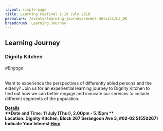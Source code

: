 ```yaml
---
layout: simple-page
title: Learning Festival 1-19 July 2019
permalink: /events/learning-journeys/event-details/LJ_DK
breadcrumb: Learning Journey
---
```

## Learning Journey
### Dignity Kitchen

###### _#Engage_

Want to experience the perspectives of differently abled persons and the elderly? Join us for an experiential learning journey to Dignity Kitchen to find out how we can better engage and innovate our services to include different segments of the population. 

<b><u>Details</u><br>
**Date and Time: 11 July (Thur), 2.00pm - 5.15pm ** <br>
**Location: Dignity Kitchen, Block 267 Serangoon Ave 3, #02-02 S(550267)** <br>
**Indicate Your Interest [Here](https://www.eventbrite.sg/e/learning-journey-to-the-dignity-kitchen-tickets-63365326397)** 

